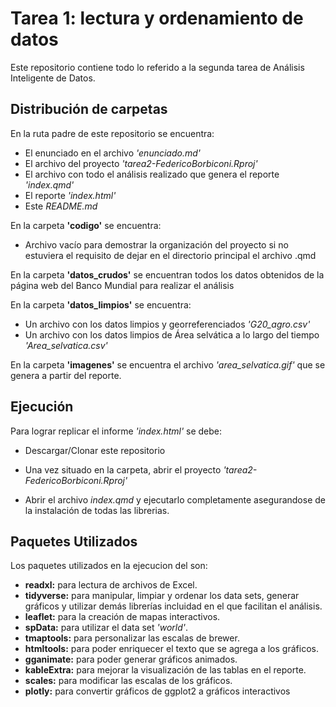 # Tarea 1: lectura y ordenamiento de datos
Este repositorio contiene todo lo referido a la segunda tarea de Análisis Inteligente de Datos.

## Distribución de carpetas
En la ruta padre de este repositorio se encuentra:

-   El enunciado en el archivo *'enunciado.md'*
-   El archivo del proyecto *'tarea2-FedericoBorbiconi.Rproj'*
-   El archivo con todo el análisis realizado que genera el reporte *'index.qmd'*
-   El reporte *'index.html'*
-   Este *README.md*

En la carpeta **'codigo'** se encuentra:

-   Archivo vacío para demostrar la organización del proyecto si no estuviera el requisito de dejar en el directorio principal el archivo .qmd


En la carpeta **'datos_crudos'** se encuentran todos los datos obtenidos de la página web del Banco Mundial para realizar el análisis

En la carpeta **'datos_limpios'** se encuentra:

-   Un archivo con los datos limpios y georreferenciados *'G20_agro.csv'*
-   Un archivo con los datos limpios de Área selvática a lo largo del tiempo *'Area_selvatica.csv'*

En la carpeta **'imagenes'** se encuentra el archivo *'area_selvatica.gif'* que se genera a partir del reporte.


## Ejecución
Para lograr replicar el informe *'index.html'* se debe:

-   Descargar/Clonar este repositorio

-   Una vez situado en la carpeta, abrir el proyecto *'tarea2-FedericoBorbiconi.Rproj'*

-   Abrir el archivo *index.qmd* y ejecutarlo completamente asegurandose de la instalación de todas las librerias.


## Paquetes Utilizados
Los paquetes utilizados en la ejecucion del son:

-   **readxl:** para lectura de archivos de Excel.
-   **tidyverse:** para manipular, limpiar y ordenar los data sets, generar gráficos y utilizar demás librerías incluidad en el que facilitan el análisis.
-   **leaflet:** para la creación de mapas interactivos.
-   **spData:** para utilizar el data set *'world'*.
-   **tmaptools:** para personalizar las escalas de brewer.
-   **htmltools:** para poder enriquecer el texto que se agrega a los gráficos.
-   **gganimate:** para poder generar gráficos animados.
-   **kableExtra:** para mejorar la visualización de las tablas en el reporte.
-   **scales:** para modificar las escalas de los gráficos.
-   **plotly:** para convertir gráficos de ggplot2 a gráficos interactivos
  